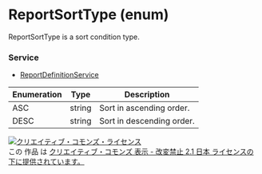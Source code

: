 # ReportSortType (enum)
ReportSortType is a sort condition type.

### Service
+ [ReportDefinitionService](../services/ReportDefinitionService.md)

| Enumeration | Type | Description | 
|---|---|---|
| ASC| string| Sort in ascending order.|
| DESC| string| Sort in descending order.|

<a rel="license" href="http://creativecommons.org/licenses/by-nd/2.1/jp/"><img alt="クリエイティブ・コモンズ・ライセンス" style="border-width:0" src="https://i.creativecommons.org/l/by-nd/2.1/jp/88x31.png" /></a><br />この 作品 は <a rel="license" href="http://creativecommons.org/licenses/by-nd/2.1/jp/">クリエイティブ・コモンズ 表示 - 改変禁止 2.1 日本 ライセンスの下に提供されています。</a>
